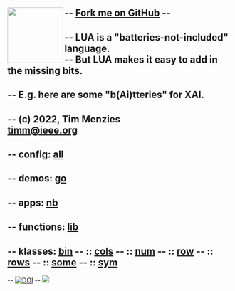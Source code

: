 -- <span id="forkongithub"><a href="https://github.com/timm/shortr#shortrlua--less-but-better-xai-eyes">Fork me on GitHub</a></span>
-- <img align=left width=125   src="battery.png">
--  
-- LUA is a "batteries-not-included" language.   
-- But LUA makes it easy to add in the  missing bits.
-- 
-- E.g. here are some "b(Ai)tteries" for XAI.
--
-- (c) 2022, Tim Menzies<br><timm@ieee.org>
--
-- **config:** [all](all.html)
--
-- **demos:** [go](go.html)
--
-- **apps:** [nb](nb.html)
--
-- **functions:** [lib](lib.html)
--
-- **klasses:** [bin](bin.html)
-- :: [cols](cols.html)
-- :: [num](num.html)
-- :: [row](row.html)
-- :: [rows](rows.html)
-- :: [some](some.html)
-- :: [sym](sym.html)
-- 
-- <a href="https://zenodo.org/badge/latestdoi/206205826"> <img  src="https://zenodo.org/badge/206205826.svg" alt="DOI"></a> 
-- <a href="https://opensource.org/licenses/BSD-2-Clause"><img  src="https://img.shields.io/badge/License-BSD%202--Clause-orange.svg"></a>
